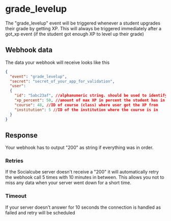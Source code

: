 # grade_levelup

The "grade_levelup" event will be triggered whenever a student upgrades their grade by getting XP. This will always be triggered immediately after a got_xp event (if the student got enough XP to level up their grade)

## Webhook data

The data your webhook will receive looks like this

```json
{
  "event": "grade_levelup",
  "secret": "secret_of_your_app_for_validation",
  "user": 
  {
    "id": "5abc23af", //alphanumeric string. should be used to identify user since email can be changed
    "xp_percent": 50, //amount of max XP in percent the student has in this course
    "course": 48, //ID of course (class) where user got the XP from
    "institution": 5 //ID of the institution where the course is in
  }
}
```

## Response
Your webhook has to output "200" as string if everything was in order.

### Retries
If the Socialcube server doesn't receive a "200" it will automatically retry the webhook call 5 times with 10 minutes in between. This allows you not to miss any data when your server went down for a short time.

### Timeout
If your server doesn't answer for 10 seconds the connection is handled as failed and retry will be scheduled